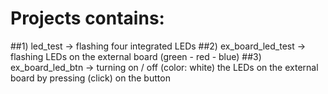 # Projects contains:

##1) led_test -> flashing four integrated LEDs
##2) ex_board_led_test -> flashing LEDs on the external board (green - red - blue)
##3) ex_board_led_btn -> turning on / off (color: white) the LEDs on the external board by pressing (click) on the button